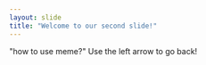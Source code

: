 ```yaml
---
layout: slide
title: "Welcome to our second slide!"
---
```

"how to use meme?"
Use the left arrow to go back!
